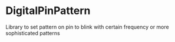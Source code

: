 # DigitalPinPattern
Library to set pattern on pin to blink with certain frequency or more sophisticated patterns
